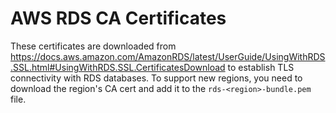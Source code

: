 # AWS RDS CA Certificates

These certificates are downloaded from https://docs.aws.amazon.com/AmazonRDS/latest/UserGuide/UsingWithRDS.SSL.html#UsingWithRDS.SSL.CertificatesDownload to establish TLS connectivity with RDS databases.
To support new regions, you need to download the region's CA cert and add it to the `rds-<region>-bundle.pem` file.